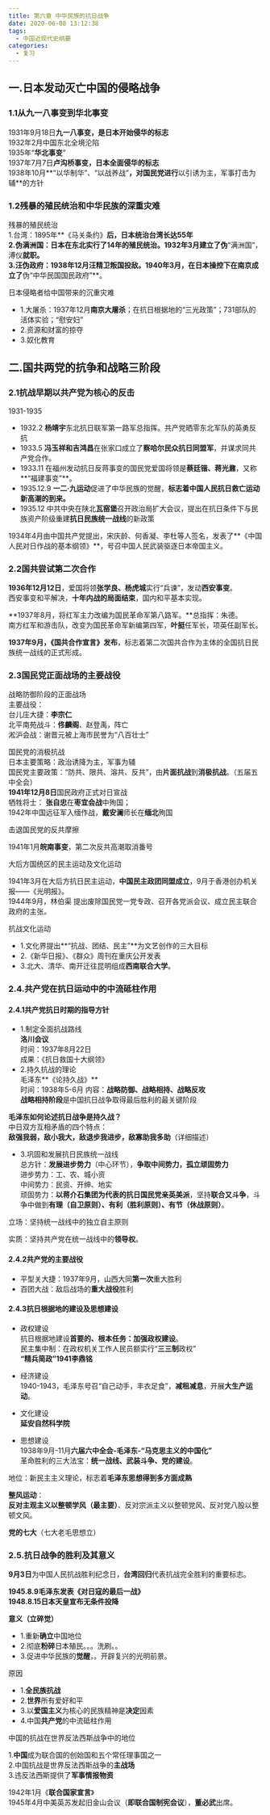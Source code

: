 ```yaml
---
title: 第六章 中华民族的抗日战争
date: 2020-06-08 13:12:38
tags: 
  - 中国近现代史纲要
categories:
  - 复习
---
```

## 一.日本发动灭亡中国的侵略战争
### 1.1从九一八事变到华北事变
1931年9月18日**九一八事变，是日本开始侵华的标志**  
1932年2月中国东北全境沦陷  
1935年“**华北事变**”  
1937年7月7日**卢沟桥事变，日本全面侵华的标志**  
1938年10月**“以华制华”、“以战养战”**，对国民党进行**以引诱为主，军事打击为辅**的方针

### 1.2残暴的殖民统治和中华民族的深重灾难
残暴的殖民统治  
1.台湾：1895年**《马关条约》**后，日本统治台湾长达55年   
2.伪满洲国：日本在东北实行了14年的殖民统治。1932年3月建立了伪**“满洲国”，溥仪**就职。  
3.汪伪政府：1938年12月汪精卫叛国投敌。1940年3月，在日本操控下在南京成立了**伪“中华民国国民政府”**。  

日本侵略者给中国带来的沉重灾难
- 1.大屠杀：1937年12月**南京大屠杀**；在抗日根据地的“三光政策”；731部队的活体实验；“慰安妇”
- 2.资源和财富的掠夺
- 3.奴化教育

## 二.国共两党的抗争和战略三阶段

### 2.1抗战早期以共产党为核心的反击
1931-1935  
- 1932.2 **杨靖宇**东北抗日联军第一路军总指挥。共产党晒零东北军队的英勇反抗
- 1933.5 **冯玉祥和吉鸿昌**在张家口成立了**察哈尔民众抗日同盟军**，并谋求同共产党合作。
- 1933.11 在福州发动抗日反蒋事变的国民党爱国将领是**蔡廷锴、蒋光鼐**，又称**“福建事变”**。
- 1935.12.9 **一二·九运动**促进了中华民族的觉醒，**标志着中国人民抗日救亡运动新高潮的到来。**
- 1935.12 中共中央在陕北**瓦窑堡**召开政治局扩大会议，提出在抗日条件下与民族资产阶级重建**抗日民族统一战线**的新政策

1934年4月由中国共产党提出，宋庆龄、何香凝、李杜等人签名，发表了**《中国人民对日作战的基本纲领》**，号召中国人民武装驱逐日本帝国主义。

### 2.2国共尝试第二次合作
**1936年12月12日**，爱国将领**张学良、杨虎城**实行“兵谏”，发动**西安事变**。  
西安事变和平解决，**十年内战的局面结束**，国内和平基本实现。

**1937年8月，将红军主力改编为国民革命军第八路军。**总指挥：朱德。  
南方红军和游击队，改变为国民革命军新编第四军，**叶挺**任军长，项英任副军长。  

**1937年9月，《国共合作宣言》发布**，标志着第二次国共合作为主体的全国抗日民族统一战线的正式形成。

### 2.3国民党正面战场的主要战役

战略防御阶段的正面战场  
主要战役：  
台儿庄大捷：**李宗仁**  
北平南苑战斗：**佟麟阁**、赵登禹，阵亡  
淞沪会战：谢晋元被上海市民誉为“八百壮士”  

国民党的消极抗战  
日本主要策略：政治诱降为主，军事为辅  
国民党主要政策：“防共、限共、溶共、反共”，由**片面抗战**到**消极抗战**。（五届五中全会）  
**1941年12月8日**国民政府正式对日宣战  
牺牲将士：
**张自忠**在**枣宜会战**中殉国；  
1942年中国远征军入缅作战，**戴安澜**师长在**缅北**殉国

击退国民党的反共摩擦  

1941年1月**皖南事变**，第二次反共高潮取消番号

大后方国统区的民主运动及文化运动

1941年3月在大后方抗日民主运动，**中国民主政团同盟成立**，9月于香港创办机关报——《光明报》。  
1944年9月，林伯渠
提出废除国民党一党专政、召开各党派会议、成立民主联合政府的主张。

抗战文化运动  
- 1.文化界提出**“抗战、团结、民主”**为文艺创作的三大目标   
- 2.《新华日报》、《群众》周刊在重庆公开发表
- 3.北大、清华、南开迁往昆明组成**西南联合大学**。


### 2.4.共产党在抗日运动中的中流砥柱作用

#### 2.4.1共产党抗日时期的指导方针
- 1.制定全面抗战路线  
 **洛川会议**  
 时间：1937年8月22日  
 成果：《抗日救国十大纲领》
- 2.持久抗战的理论  
毛泽东**《论持久战》**  
时间：1938年5-6月
内容：**战略防御、战略相持、战略反攻**  
 **战略相持阶段**是中国抗日战争取得最后胜利的最关键阶段


**毛泽东如何论述抗日战争是持久战？**  
中日双方互相矛盾的四个特点：  
**敌强我弱，敌小我大，敌退步我进步，敌寡助我多助**（详细描述）
- 3.巩固和发展抗日民族统一战线  
总方针：**发展进步势力**（中心环节），**争取中间势力，孤立顽固势力**  
进步势力：工、农、城小资  
中间势力：民资、开绅、地实  
顽固势力：**以蒋介石集团为代表的抗日国民党亲英美派**，坚持**联合又斗争**，斗争中做到**有理（自卫原则）、有利（胜利原则）、有节（休战原则）**。

立场：坚持统一战线中的独立自主原则

实质：坚持共产党在统一战线中的**领导权**。

#### 2.4.2共产党的主要战役
- 平型关大捷：1937年9月，山西大同**第一次**重大胜利
- 百团大战：敌后战场的**重大战役**胜利

#### 2.4.3抗日根据地的建设及思想建设
- 政权建设  
抗日根据地建设**首要的、根本任务：加强政权建设**。  
民主集中制：在政权机关工作人民员额实行“**三三制**政权”  
**“精兵简政”1941李鼎铭**

- 经济建设   
1940-1943，毛泽东号召“自己动手，丰衣足食”，**减租减息**，开展**大生产运动**。

- 文化建设  
**延安自然科学院**


- 思想建设  
1938年9月-11月**六届六中全会-毛泽东-“马克思主义的中国化”**  
革命胜利的三大法宝：**统一战线、武装斗争、党的建设**。

地位：新民主主义理论，标志着**毛泽东思想得到多方面成熟**

**整风运动**：  
**反对主观主义以整顿学风（最主要）**、反对宗派主义以整顿党风、反对党八股以整顿文风。  

**党的七大**（七大老毛思想立）

### 2.5.抗日战争的胜利及其意义
**9月3日**为中国人民抗战胜利纪念日，**台湾回归**代表抗战完全胜利的重要标志。

**1945.8.9毛泽东发表《对日寇的最后一战》  
1948.8.15日本天皇宣布无条件投降**

**意义（立碎觉）**  
- 1.重新**确立**中国地位
- 2.彻底**粉碎**日本殖民。。。洗刷。。
- 3.促进中华民族的**觉醒**，。开辟复兴的光明前景。

原因  
- 1.**全民族抗战**
- 2.**世界**所有爱好和平
- 3.以**爱国主义**为核心的民族精神是**决定**因素
- 4.中国**共产党**的中流砥柱作用

中国的抗战在世界反法西斯战争中的地位

1.**中国**成为联合国的创始国和五个常任理事国之一  
2.中国抗战是世界反法西斯战争的**主战场**  
3.违反法西斯提供了**军事情报物资**

1942年1月《**联合国家宣言**》  
1945年4月中美英苏发起旧金山会议（**即联合国制宪会议**），**董必武**出席。